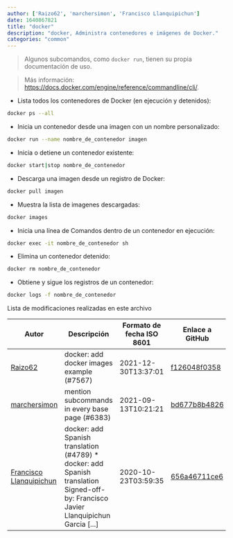 ```yaml
---
author: ['Raizo62', 'marchersimon', 'Francisco Llanquipichun']
date: 1640867821
title: "docker"
description: "docker, Administra contenedores e imágenes de Docker."
categories: "common"
---
```

> Algunos subcomandos, como `docker run`, tienen su propia documentación de uso.

> Más información: <https://docs.docker.com/engine/reference/commandline/cli/>.

- Lista todos los contenedores de Docker (en ejecución y detenidos):

```bash
docker ps --all
```

- Inicia un contenedor desde una imagen con un nombre personalizado:

```bash
docker run --name nombre_de_contenedor imagen
```

- Inicia o detiene un contenedor existente:

```bash
docker start|stop nombre_de_contenedor
```

- Descarga una imagen desde un registro de Docker:

```bash
docker pull imagen
```

- Muestra la lista de imagenes descargadas:

```bash
docker images
```

- Inicia una línea de Comandos dentro de un contenedor en ejecución:

```bash
docker exec -it nombre_de_contenedor sh
```

- Elimina un contenedor detenido:

```bash
docker rm nombre_de_contenedor
```

- Obtiene y sigue los registros de un contenedor:

```bash
docker logs -f nombre_de_contenedor
```
Lista de modificaciones realizadas en este archivo


Autor | Descripción | Formato de fecha ISO 8601 | Enlace a GitHub
------|-----|-----|-----
[Raizo62](mailto:silicium62-github@yahoo.fr) | docker: add docker images example (#7567) | 2021-12-30T13:37:01 | [f126048f0358](https://github.com/tldr-pages/tldr/commit/f126048f03580200edf9ad8fd66d7d134b3779d9)
[marchersimon](mailto:50295997+marchersimon@users.noreply.github.com) | mention subcommands in every base page (#6383) | 2021-09-13T10:21:21 | [bd677b8b4826](https://github.com/tldr-pages/tldr/commit/bd677b8b48260e301fb99fea794f4dc1458d1562)
[Francisco Llanquipichun](mailto:Francisco.llanquipichun@gmail.com) | docker: add Spanish translation (#4789) * docker: add Spanish translation Signed-off-by: Francisco Javier Llanquipichun Garcia [...] | 2020-10-23T03:59:35 | [656a46711ce6](https://github.com/tldr-pages/tldr/commit/656a46711ce68421e1d862db00e0a620084219bd)

